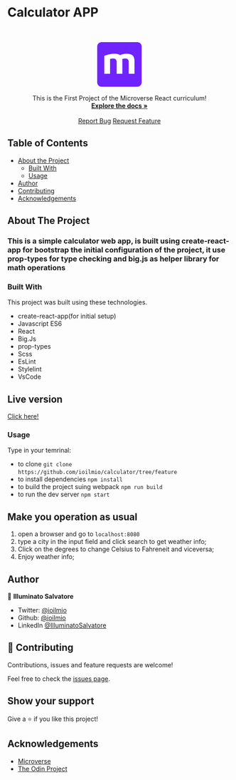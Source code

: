 # Calculator APP


<br />
<p align="center">
  <a href="https://github.com/ioilmio/calculator">
    <img src="microverse-logo.webp" alt="Logo" width="100" height="100">
  </a>

  <p align="center">
    This is the First Project of the Microverse React curriculum!
    <br />
    <a href="https://github.com/ioilmio/calculator"><strong>Explore the docs »</strong></a>
    <br />
    <br />
    <a href="https://github.com/ioilmio/calculator/issues">Report Bug</a>
    <a href="https://github.com/ioilmio/calculator/issues">Request Feature</a>
  </p>
</p>

## Table of Contents

- [About the Project](#about-the-project)
  - [Built With](#built-with)
  - [Usage](#usage)
- [Author](#author)
- [Contributing](#contributing)
- [Acknowledgements](#acknowledgements)

## About The Project
### This is a simple calculator web app, is built using create-react-app for bootstrap the initial configuration of the project, it use prop-types for type checking and big.js as helper library for math operations


### Built With

This project was built using these technologies.

- create-react-app(for initial setup)
- Javascript ES6
- React
- Big.Js
- prop-types
- Scss
- EsLint
- Stylelint
- VsCode

## Live version

[Click here!](https://calculator-react-2021.herokuapp.com/)

### Usage

Type in your temrinal:

- to clone `git clone https://github.com/ioilmio/calculator/tree/feature`
- to install dependencies `npm install`
- to build the project suing webpack `npm run build`
- to run the dev server `npm start`

## Make you operation as usual


1. open a browser and go to `localhost:8080`
2. type a city in the input field and click search to get weather info;
3. Click on the degrees to change Celsius to Fahreneit and viceversa;
4. Enjoy weather info;



## Author

👤 **Illuminato Salvatore**

- Twitter: [@ioilmio](https://twitter.com/ioilmio)
- Github: [@ioilmio](https://github.com/ioilmio)
- LinkedIn [@IlluminatoSalvatore](https://www.linkedin.com/in/illuminato-salvatore/)

## 🤝 Contributing

Contributions, issues and feature requests are welcome!

Feel free to check the [issues page](https://github.com/ioilmio/calculator/issues).

## Show your support

Give a ⭐️ if you like this project!

## Acknowledgements

- [Microverse](https://www.microverse.org/)
- [The Odin Project](https://www.theodinproject.com/)
